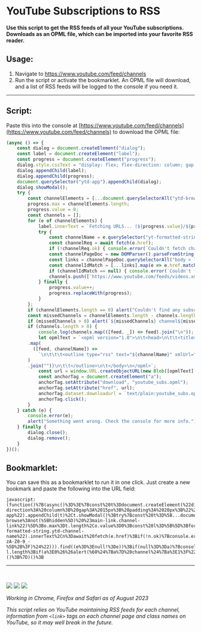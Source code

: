 # YouTube Subscriptions to RSS

**Use this script to get the RSS feeds of all your YouTube subscriptions. Downloads as an OPML file, which can be imported into your favorite RSS reader.**

## Usage:

1. Navigate to https://www.youtube.com/feed/channels
2. Run the script or activate the bookmarklet. An OPML file will download, and a list of RSS feeds will be logged to the console if you need it.

---

## Script:

Paste this into the console at [https://www.youtube.com/feed/channels](https://www.youtube.com/feed/channels) to download the OPML file:

```javascript
(async () => {
	const dialog = document.createElement("dialog");
	const label = document.createElement("label");
	const progress = document.createElement("progress");
	dialog.style.cssText = "display: flex; flex-direction: column; gap: 15px; padding: 20px;";
	dialog.appendChild(label);
	dialog.appendChild(progress);
	document.querySelector("ytd-app").appendChild(dialog);
	dialog.showModal();
	try {
		const channelElements = [...document.querySelectorAll("ytd-browse:not([hidden]) #main-link.channel-link")];
		progress.max = channelElements.length;
		progress.value = 0;
		const channels = [];
		for (e of channelElements) {
			label.innerText = `Fetching URLS... (${progress.value}/${progress.max})`;
			try {
				const channelName = e.querySelector("yt-formatted-string.ytd-channel-name").innerText;
				const channelReq = await fetch(e.href);
				if (!channelReq.ok) { console.error(`Couldn't fetch channel page for ${channelName}`); continue; }
				const channelPageDoc = new DOMParser().parseFromString(await channelReq.text(), "text/html");
				const links = channelPageDoc.querySelectorAll("body > link[rel=alternate], body > link[rel=canonical]");
				const channelIdMatch = [...links].map(e => e.href.match("/channel/([a-zA-Z0-9_\-]+?)$")).find(e => e != null);
				if (channelIdMatch == null) { console.error(`Couldn't find channel id for ${channelName}`); continue; }
				channels.push([`https://www.youtube.com/feeds/videos.xml?channel_id=${channelIdMatch[1]}`, channelName]);
			} finally {
				progress.value++;
				progress.replaceWith(progress);
			}
		};
		if (channelElements.length == 0) alert("Couldn't find any subscriptions");
		const missedChannels = channelElements.length - channels.length;
		if (missedChannels > 0) alert(`${missedChannels} channel${missedChannels > 1 ? "s" : ""} couldn't be fetched. Check the console for more info.`);
		if (channels.length > 0) {
			console.log(channels.map(([feed, _]) => feed).join("\n"));
			let opmlText = `<opml version="1.0">\n\t<head>\n\t\t<title>YouTube Subscriptions as RSS</title>\n\t</head>\n\t<body>\n\t\t<outline text="YouTube Subscriptions">${channels
        .map(
          ([feed, channelName]) =>
            `\n\t\t\t<outline type="rss" text="${channelName}" xmlUrl="${feed}"/>`
        )
        .join("")}\n\t\t</outline>\n\t</body>\n</opml>`;
			const url = window.URL.createObjectURL(new Blob([opmlText], { type: "text/plain" }));
			const anchorTag = document.createElement("a");
			anchorTag.setAttribute("download", "youtube_subs.opml");
			anchorTag.setAttribute("href", url);
			anchorTag.dataset.downloadurl = `text/plain:youtube_subs.opml:${url}`;
			anchorTag.click();
		}
	} catch (e) {
		console.error(e);
		alert("Something went wrong. Check the console for more info.");
	} finally {
		dialog.close();
		dialog.remove();
	}
})();
```

## Bookmarklet:

You can save this as a bookmarklet to run it in one click. Just create a new bookmark and paste the following into the URL field:

```
javascript:(function()%7B(async()%3D%3E%7Bconst%20t%3Ddocument.createElement(%22dialog%22)%2Cn%3Ddocument.createElement(%22label%22)%2Co%3Ddocument.createElement(%22progress%22)%3Bt.style.cssText%3D%22display%3A%20flex%3B%20flex-direction%3A%20column%3B%20gap%3A%2015px%3B%20padding%3A%2020px%3B%22%2Ct.appendChild(n)%2Ct.appendChild(o)%2Cdocument.querySelector(%22ytd-app%22).appendChild(t)%2Ct.showModal()%3Btry%7Bconst%20t%3D%5B...document.querySelectorAll(%22ytd-browse%3Anot(%5Bhidden%5D)%20%23main-link.channel-link%22)%5D%3Bo.max%3Dt.length%2Co.value%3D0%3Bconst%20l%3D%5B%5D%3Bfor(e%20of%20t)%7Bn.innerText%3D%60Fetching%20URLS...%20(%24%7Bo.value%7D%2F%24%7Bo.max%7D)%60%3Btry%7Bconst%20t%3De.querySelector(%22yt-formatted-string.ytd-channel-name%22).innerText%2Cn%3Dawait%20fetch(e.href)%3Bif(!n.ok)%7Bconsole.error(%60Couldn't%20fetch%20channel%20page%20for%20%24%7Bt%7D%60)%3Bcontinue%7Dconst%20o%3D(new%20DOMParser).parseFromString(await%20n.text()%2C%22text%2Fhtml%22)%2Ca%3D%5B...o.querySelectorAll(%22body%20%3E%20link%5Brel%3Dalternate%5D%2C%20body%20%3E%20link%5Brel%3Dcanonical%5D%22)%5D.map((e%3D%3Ee.href.match(%22%2Fchannel%2F(%5Ba-zA-Z0-9_-%5D%2B%3F)%24%22))).find((e%3D%3Enull!%3De))%3Bif(null%3D%3Da)%7Bconsole.error(%60Couldn't%20find%20channel%20id%20for%20%24%7Bt%7D%60)%3Bcontinue%7Dl.push(%5B%60https%3A%2F%2Fwww.youtube.com%2Ffeeds%2Fvideos.xml%3Fchannel_id%3D%24%7Ba%5B1%5D%7D%60%2Ct%5D)%7Dfinally%7Bo.value%2B%2B%2Co.replaceWith(o)%7D%7D0%3D%3Dt.length%26%26alert(%22Couldn't%20find%20any%20subscriptions%22)%3Bconst%20a%3Dt.length-l.length%3Bif(a%3E0%26%26alert(%60%24%7Ba%7D%20channel%24%7Ba%3E1%3F%22s%22%3A%22%22%7D%20couldn't%20be%20fetched.%20Check%20the%20console%20for%20more%20info.%60)%2Cl.length%3E0)%7Bconsole.log(l.map(((%5Be%2Ct%5D)%3D%3Ee)).join(%22%5Cn%22))%3Blet%20e%3D%60%3Copml%20version%3D%221.0%22%3E%5Cn%5Ct%3Chead%3E%5Cn%5Ct%5Ct%3Ctitle%3EYouTube%20Subscriptions%20as%20RSS%3C%2Ftitle%3E%5Cn%5Ct%3C%2Fhead%3E%5Cn%5Ct%3Cbody%3E%5Cn%5Ct%5Ct%3Coutline%20text%3D%22YouTube%20Subscriptions%22%3E%24%7Bl.map(((%5Be%2Ct%5D)%3D%3E%60%5Cn%5Ct%5Ct%5Ct%3Coutline%20type%3D%22rss%22%20text%3D%22%24%7Bt%7D%22%20xmlUrl%3D%22%24%7Be%7D%22%2F%3E%60)).join(%22%22)%7D%5Cn%5Ct%5Ct%3C%2Foutline%3E%5Cn%5Ct%3C%2Fbody%3E%5Cn%3C%2Fopml%3E%60%3Bconst%20t%3Dwindow.URL.createObjectURL(new%20Blob(%5Be%5D%2C%7Btype%3A%22text%2Fplain%22%7D))%2Cn%3Ddocument.createElement(%22a%22)%3Bn.setAttribute(%22download%22%2C%22youtube_subs.opml%22)%2Cn.setAttribute(%22href%22%2Ct)%2Cn.dataset.downloadurl%3D%60text%2Fplain%3Ayoutube_subs.opml%3A%24%7Bt%7D%60%2Cn.click()%7D%7Dcatch(e)%7Bconsole.error(e)%2Calert(%22Something%20went%20wrong.%20Check%20the%20console%20for%20more%20info.%22)%7Dfinally%7Bt.close()%2Ct.remove()%7D%7D)()%3B%7D)()%3B
```

---

<br>

![](https://img.shields.io/badge/Safari-FF1B2D?style=for-the-badge&logo=Safari&logoColor=white)
![](https://img.shields.io/badge/Google_chrome-4285F4?style=for-the-badge&logo=Google-chrome&logoColor=white)
![](https://img.shields.io/badge/Firefox_Browser-FF7139?style=for-the-badge&logo=Firefox-Browser&logoColor=white)

_Working in Chrome, Firefox and Safari as of August 2023_

_This script relies on YouTube maintaining RSS feeds for each channel, information from `<link>` tags on each channel page and class names on YouTube, so it may well break in the future._
